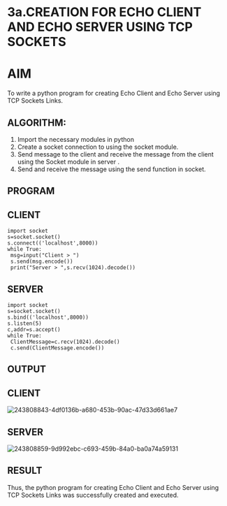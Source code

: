 # 3a.CREATION FOR ECHO CLIENT AND ECHO SERVER USING TCP SOCKETS
# AIM
To write a python program for creating Echo Client and Echo Server using TCP
Sockets Links.
## ALGORITHM:
1. Import the necessary modules in python
2. Create a socket connection to using the socket module.
3. Send message to the client and receive the message from the client using the Socket module in
 server .
4. Send and receive the message using the send function in socket.
## PROGRAM

## CLIENT
```
import socket
s=socket.socket()
s.connect(('localhost',8000))
while True:
 msg=input("Client > ")
 s.send(msg.encode())
 print("Server > ",s.recv(1024).decode())
```
## SERVER
```
import socket
s=socket.socket()
s.bind(('localhost',8000))
s.listen(5)
c,addr=s.accept()
while True:
 ClientMessage=c.recv(1024).decode()
 c.send(ClientMessage.encode())
```

## OUTPUT

## CLIENT
![243808843-4df0136b-a680-453b-90ac-47d33d661ae7](https://github.com/Jai-1801/3a.Sockets_Creation_for_Echo_Client_and_Echo_Server/assets/139335300/945eb049-dd59-41ec-beaf-bf89449d403d)

## SERVER
![243808859-9d992ebc-c693-459b-84a0-ba0a74a59131](https://github.com/Jai-1801/3a.Sockets_Creation_for_Echo_Client_and_Echo_Server/assets/139335300/4a2eb9f6-50c1-48fd-ac91-d96264deb03e)

## RESULT
Thus, the python program for creating Echo Client and Echo Server using TCP Sockets Links 
was successfully created and executed.
